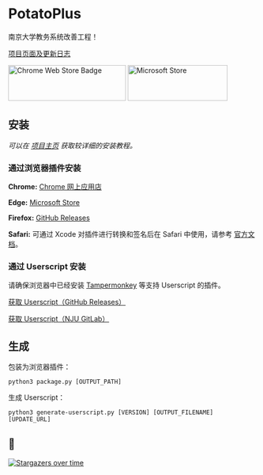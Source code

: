 # PotatoPlus

南京大学教务系统改善工程！

[项目页面及更新日志](https://cubiccm.ddns.net/2019/09/potatojw-upgraded/)

<a href='https://chrome.google.com/webstore/detail/potatoplus/mokphlegfcilcbnjmhgfikjgnbnconba'><img src='https://storage.googleapis.com/web-dev-uploads/image/WlD8wC6g8khYWPJUsQceQkhXSlv1/HRs9MPufa1J1h5glNhut.png' alt='Chrome Web Store Badge' style='width: 238px; height: 72px;'/></a>
<a href='https://microsoftedge.microsoft.com/addons/detail/potatoplus/miofoebmeohjbieochdmaolpaneapmib'><img src='https://get.microsoft.com/images/en-us%20light.svg' alt='Microsoft Store' style='width: 202.5px; height: 72px;'/></a>

## 安装

*可以在 [项目主页](https://cubiccm.ddns.net/2019/09/potatojw-upgraded/) 获取较详细的安装教程。*

### 通过浏览器插件安装

**Chrome:** [Chrome 网上应用店](https://chrome.google.com/webstore/detail/potatoplus/mokphlegfcilcbnjmhgfikjgnbnconba)

**Edge:** [Microsoft Store](https://microsoftedge.microsoft.com/addons/detail/potatoplus/miofoebmeohjbieochdmaolpaneapmib)

**Firefox:** [GitHub Releases](https://github.com/cubiccm/potatoplus/releases/latest/download/PotatoPlus.xpi)

**Safari:** 可通过 Xcode 对插件进行转换和签名后在 Safari 中使用，请参考 [官方文档](https://developer.apple.com/documentation/safariservices/safari_web_extensions/converting_a_web_extension_for_safari)。

### 通过 Userscript 安装

请确保浏览器中已经安装 [Tampermonkey](https://tampermonkey.net) 等支持 Userscript 的插件。

[获取 Userscript（GitHub Releases）](https://github.com/cubiccm/potatoplus/releases/latest/download/potatoplus.user.js)

[获取 Userscript（NJU GitLab）](https://git.nju.edu.cn/Limos/cdn/-/raw/master/potatoplus.user.js)

## 生成

包装为浏览器插件：
```shell
python3 package.py [OUTPUT_PATH] 
```

生成 Userscript：

```shell
python3 generate-userscript.py [VERSION] [OUTPUT_FILENAME] [UPDATE_URL]
```

## 🌟

[![Stargazers over time](https://starchart.cc/cubiccm/PotatoPlus.svg)](https://starchart.cc/cubiccm/PotatoPlus)


